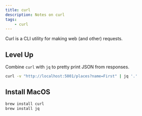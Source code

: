 ```yaml
---
title: curl
description: Notes on curl
tags:
    - curl
---
```


Curl is a CLI utility for making web (and other) requests.

## Level Up

Combine `curl` with `jq` to pretty print JSON from responses.

```sh
curl -v "http://localhost:5001/places?name=First" | jq '.'
```

## Install MacOS

```sh
brew install curl 
brew install jq
```
